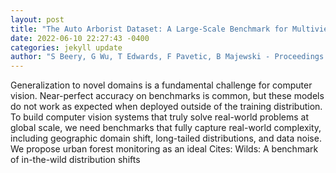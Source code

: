 ```yaml
--- 
layout: post 
title: "The Auto Arborist Dataset: A Large-Scale Benchmark for Multiview Urban Forest Monitoring Under Domain Shift" 
date: 2022-06-10 22:27:43 -0400 
categories: jekyll update 
author: "S Beery, G Wu, T Edwards, F Pavetic, B Majewski - Proceedings of the IEEE , 2022" 
--- 
```

Generalization to novel domains is a fundamental challenge for computer vision. Near-perfect accuracy on benchmarks is common, but these models do not work as expected when deployed outside of the training distribution. To build computer vision systems that truly solve real-world problems at global scale, we need benchmarks that fully capture real-world complexity, including geographic domain shift, long-tailed distributions, and data noise. We propose urban forest monitoring as an ideal Cites: Wilds: A benchmark of in-the-wild distribution shifts